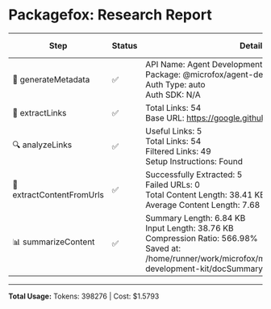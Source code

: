 # Packagefox: Research Report

| Step | Status | Details | Token Usage | Total Tokens |
|------|--------|---------|-------------|--------------|
| 📝 generateMetadata | ✅ | API Name: Agent Development Kit<br>Package: @microfox/agent-development-kit<br>Auth Type: auto<br>Auth SDK: N/A | 361 + 79 = 440 | 440 |
| 🔗 extractLinks | ✅ | Total Links: 54<br>Base URL: https://google.github.io/adk-docs/ | - | - |
| 🔍 analyzeLinks | ✅ | Useful Links: 5<br>Total Links: 54<br>Filtered Links: 49<br>Setup Instructions: Found | 1352 + 173 = 1525 | 1525 |
| 📄 extractContentFromUrls | ✅ | Successfully Extracted: 5<br>Failed URLs: 0<br>Total Content Length: 38.41 KB<br>Average Content Length: 7.68 KB | - | - |
| 📊 summarizeContent | ✅ | Summary Length: 6.84 KB<br>Input Length: 38.76 KB<br>Compression Ratio: 566.98%<br>Saved at: /home/runner/work/microfox/microfox/packages/agent-development-kit/docSummary.md | 9944 + 1826 = 11770 | 11770 |

---
**Total Usage:** Tokens: 398276 | Cost: $1.5793